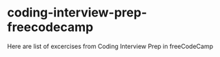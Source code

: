 # coding-interview-prep-freecodecamp
Here are list of excercises from Coding Interview Prep in freeCodeCamp
